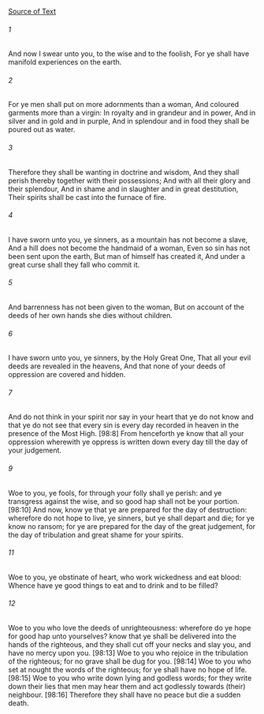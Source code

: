 [Source of Text](https://github.com/scrollmapper/bible_databases_deuterocanonical)

###### 1
And now I swear unto you, to the wise and to the foolish, For ye shall have manifold experiences on the earth.

###### 2
For ye men shall put on more adornments than a woman, And coloured garments more than a virgin: In royalty and in grandeur and in power, And in silver and in gold and in purple, And in splendour and in food they shall be poured out as water.

###### 3
Therefore they shall be wanting in doctrine and wisdom, And they shall perish thereby together with their possessions; And with all their glory and their splendour, And in shame and in slaughter and in great destitution, Their spirits shall be cast into the furnace of fire.

###### 4
I have sworn unto you, ye sinners, as a mountain has not become a slave, And a hill does not become the handmaid of a woman, Even so sin has not been sent upon the earth, But man of himself has created it, And under a great curse shall they fall who commit it.

###### 5
And barrenness has not been given to the woman, But on account of the deeds of her own hands she dies without children.

###### 6
I have sworn unto you, ye sinners, by the Holy Great One, That all your evil deeds are revealed in the heavens, And that none of your deeds of oppression are covered and hidden.

###### 7
And do not think in your spirit nor say in your heart that ye do not know and that ye do not see that every sin is every day recorded in heaven in the presence of the Most High. [98:8] From henceforth ye know that all your oppression wherewith ye oppress is written down every day till the day of your judgement.

###### 9
Woe to you, ye fools, for through your folly shall ye perish: and ye transgress against the wise, and so good hap shall not be your portion. [98:10] And now, know ye that ye are prepared for the day of destruction: wherefore do not hope to live, ye sinners, but ye shall depart and die; for ye know no ransom; for ye are prepared for the day of the great judgement, for the day of tribulation and great shame for your spirits.

###### 11
Woe to you, ye obstinate of heart, who work wickedness and eat blood: Whence have ye good things to eat and to drink and to be filled?

###### 12
Woe to you who love the deeds of unrighteousness: wherefore do ye hope for good hap unto yourselves? know that ye shall be delivered into the hands of the righteous, and they shall cut off your necks and slay you, and have no mercy upon you. [98:13] Woe to you who rejoice in the tribulation of the righteous; for no grave shall be dug for you. [98:14] Woe to you who set at nought the words of the righteous; for ye shall have no hope of life. [98:15] Woe to you who write down lying and godless words; for they write down their lies that men may hear them and act godlessly towards (their) neighbour. [98:16] Therefore they shall have no peace but die a sudden death.